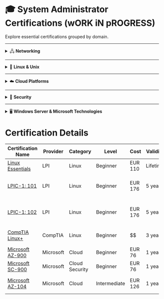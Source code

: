 # 🎓 System Administrator Certifications (wORK iN pROGRESS)

Explore essential certifications grouped by domain.

---

<details>
<summary>🖧 <strong>Networking</strong></summary>

- Cisco Networking Academy: [Networking Basics](https://www.netacad.com/courses/networking-basics?courseLang=en-US)
- Cisco Networking Academy: [Networking Essentials](https://www.netacad.com/courses/networking-essentials?courseLang=en-US)
- CompTIA Network+

</details>

---

<details>
<summary>🐧 <strong>Linux & Unix</strong></summary>

- Red Hat Certified System Administrator (RHCSA)
- LPIC-1: Linux Administrator
- CompTIA Linux+
- SUSE Certified Administrator (SCA)

</details>

---

<details>
<summary>☁️ <strong>Cloud Platforms</strong></summary>

**AWS**
- AWS Certified SysOps Administrator – Associate
- AWS Certified Solutions Architect – Associate

**Microsoft Azure**
- Azure Fundamentals (AZ-900)
- Azure Administrator Associate (AZ-104)

**Google Cloud**
- Google Associate Cloud Engineer
- Google Professional Cloud Architect

</details>

---

<details>
<summary>🔐 <strong>Security</strong></summary>

- CompTIA Security+
- Certified Information Systems Security Professional (CISSP)
- GIAC Security Essentials (GSEC)
- Microsoft SC-900: Security, Compliance, and Identity Fundamentals

</details>

---

<details>
<summary>🖥️ <strong>Windows Server & Microsoft Technologies</strong></summary>

- Windows Server Hybrid Administrator Associate
- Microsoft Certified: Endpoint Administrator (MD-102)
- MCSA (legacy but still useful)

</details>

# Certification Details

| Certification Name                               | Provider         | Category         | Level     | Cost         | Validity                          | Notes                                                    |
|--------------------------------------------------|------------------|------------------|-----------|--------------|-----------------------------------|--------------------------------------|
| [Linux Essentials](https://tinyurl.com/lpi-LE)                               | LPI                | Linux          | Beginner | EUR 110  | Lifetime   | Essential Linux skills               |
| [LPIC-1: 101](https://www.lpi.org/our-certifications/lpic-1-overview)        | LPI                | Linux          | Beginner | EUR 176  | 5 years    | Essential Linux Administrator skills |
| [LPIC-1: 102](https://www.comptia.org/certifications/linux)                  | LPI                | Linux          | Beginner | EUR 176  | 5 years    | Essential Linux Administrator skills |
| [CompTIA Linux+](https://aws.amazon.com/certification/)                      | CompTIA            | Linux          | Beginner | $$       | 3 years    | Vendor-neutral certification         |
| [Microsoft AZ-900](https://learn.microsoft.com/en-us/training/courses/az-900t00)                             | Microsoft          | Cloud          | Beginner | EUR 76   | 1 year     | Cloud Security                       |
| [Microsoft SC-900](https://tinyurl.com/MSSC-900)                             | Microsoft          | Cloud Security          | Beginner | EUR 76   | 1 year     | Cloud Security                       |
| [Microsoft AZ-104](https://tinyurl.com/MS-AZ-104qq)                          | Microsoft          | Cloud            | Intermediate | EUR 126  | 1 year     |  Focuses on Azure administration     |

